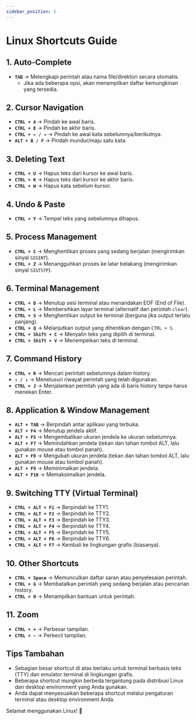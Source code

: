 ```yaml
---
sidebar_position: 5
---
```


# Linux Shortcuts Guide

## **1. Auto-Complete**  
- **`TAB`** → Melengkapi perintah atau nama file/direktori secara otomatis.  
  - Jika ada beberapa opsi, akan menampilkan daftar kemungkinan yang tersedia.  

## **2. Cursor Navigation**  
- **`CTRL + A`** → Pindah ke awal baris.  
- **`CTRL + E`** → Pindah ke akhir baris.  
- **`CTRL + ← / →`** → Pindah ke awal kata sebelumnya/berikutnya.  
- **`ALT + B / F`** → Pindah mundur/maju satu kata.  

## **3. Deleting Text**  
- **`CTRL + U`** → Hapus teks dari kursor ke awal baris.  
- **`CTRL + K`** → Hapus teks dari kursor ke akhir baris.  
- **`CTRL + W`** → Hapus kata sebelum kursor.  

## **4. Undo & Paste**  
- **`CTRL + Y`** → Tempel teks yang sebelumnya dihapus.  

## **5. Process Management**  
- **`CTRL + C`** → Menghentikan proses yang sedang berjalan (mengirimkan sinyal `SIGINT`).  
- **`CTRL + Z`** → Menangguhkan proses ke latar belakang (mengirimkan sinyal `SIGTSTP`).  

## **6. Terminal Management**  
- **`CTRL + D`** → Menutup sesi terminal atau menandakan EOF (End of File).  
- **`CTRL + L`** → Membersihkan layar terminal (alternatif dari perintah `clear`).  
- **`CTRL + S`** → Menghentikan output ke terminal (berguna jika output terlalu panjang).  
- **`CTRL + Q`** → Melanjutkan output yang dihentikan dengan `CTRL + S`.  
- **`CTRL + Shift + C`** → Menyalin teks yang dipilih di terminal.  
- **`CTRL + Shift + V`** → Menempelkan teks di terminal.  

## **7. Command History**  
- **`CTRL + R`** → Mencari perintah sebelumnya dalam history.  
- **`↑ / ↓`** → Menelusuri riwayat perintah yang telah digunakan.  
- **`CTRL + J`** → Menjalankan perintah yang ada di baris history tanpa harus menekan Enter.  

## **8. Application & Window Management**  
- **`ALT + TAB`** → Berpindah antar aplikasi yang terbuka.  
- **`ALT + F4`** → Menutup jendela aktif.  
- **`ALT + F5`** → Mengembalikan ukuran jendela ke ukuran sebelumnya.  
- **`ALT + F7`** → Memindahkan jendela (tekan dan tahan tombol ALT, lalu gunakan mouse atau tombol panah).  
- **`ALT + F8`** → Mengubah ukuran jendela (tekan dan tahan tombol ALT, lalu gunakan mouse atau tombol panah).  
- **`ALT + F9`** → Meminimalkan jendela.  
- **`ALT + F10`** → Memaksimalkan jendela.  

## **9. Switching TTY (Virtual Terminal)**  
- **`CTRL + ALT + F1`** → Berpindah ke TTY1.  
- **`CTRL + ALT + F2`** → Berpindah ke TTY2.  
- **`CTRL + ALT + F3`** → Berpindah ke TTY3.  
- **`CTRL + ALT + F4`** → Berpindah ke TTY4.  
- **`CTRL + ALT + F5`** → Berpindah ke TTY5.  
- **`CTRL + ALT + F6`** → Berpindah ke TTY6.  
- **`CTRL + ALT + F7`** → Kembali ke lingkungan grafis (biasanya).  

## **10. Other Shortcuts**  
- **`CTRL + Space`** → Memunculkan daftar saran atau penyelesaian perintah.  
- **`CTRL + G`** → Membatalkan perintah yang sedang berjalan atau pencarian history.  
- **`CTRL + H`** → Menampilkan bantuan untuk perintah.  

## **11. Zoom**  
- **`CTRL + +`** → Perbesar tampilan.  
- **`CTRL + -`** → Perkecil tampilan.  

## **Tips Tambahan**  
- Sebagian besar shortcut di atas berlaku untuk terminal berbasis teks (TTY) dan emulator terminal di lingkungan grafis.  
- Beberapa shortcut mungkin berbeda tergantung pada distribusi Linux dan desktop environment yang Anda gunakan.  
- Anda dapat menyesuaikan beberapa shortcut melalui pengaturan terminal atau desktop environment Anda.  

Selamat menggunakan Linux! 🚀